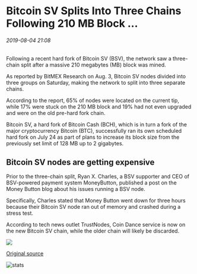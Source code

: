 # Bitcoin SV Splits Into Three Chains Following 210 MB Block ...

###### 2019-08-04 21:08

Following a recent hard fork of Bitcoin SV (BSV), the network saw a three-chain split after a massive 210 megabytes (MB) block was mined.

As reported by BitMEX Research on Aug. 3, Bitcoin SV nodes divided into three groups on Saturday, making the network to split into three separate chains.

According to the report, 65% of nodes were located on the current tip, while 17% were stuck on the 210 MB block and 19% had not even upgraded and were on the old pre-hard fork chain.

Bitcoin SV, a hard fork of Bitcoin Cash (BCH), which is in turn a fork of the major cryptocurrency Bitcoin (BTC), successfully ran its own scheduled hard fork on July 24 as part of plans to increase its block size from the previously set limit of 128 MB up to 2 gigabytes.

## Bitcoin SV nodes are getting expensive

Prior to the three-chain split, Ryan X. Charles, a BSV supporter and CEO of BSV-powered payment system MoneyButton, published a post on the Money Button blog about his issues running a BSV node.

Specifically, Charles stated that Money Button went down for three hours because their Bitcoin SV node ran out of memory and crashed during a stress test.

According to tech news outlet TrustNodes, Coin Dance service is now on the new Bitcoin SV chain, while the older chain will likely be discarded.

![](https://s3.cointelegraph.com/storage/uploads/view/d1734fa15e579241d0a8981482489dcb.png)

[Original source](https://cointelegraph.com/news/bitcoin-sv-splits-into-three-chains-following-210-mb-block)

![stats](https://c.statcounter.com/11760860/0/a89fa40b/1/ "stats")